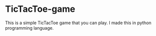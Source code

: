 # TicTacToe-game
This is a simple TicTacToe game that you can play. I made this in python programming language.
